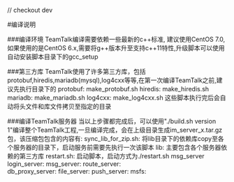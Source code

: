 // checkout dev

#编译说明

###编译环境
	TeamTalk编译需要依赖一些最新的c++标准, 建议使用CentOS 7.0, 如果使用的是CentOS 6.x,需要将g++版本升至支持c++11特性,升级脚本可以使用自动安装脚本目录下的gcc_setup

###第三方库
	TeamTalk使用了许多第三方库，包括protobuf,hiredis,mariadb(mysql),log4cxx等等,在第一次编译TeamTalk之前,建议先执行目录下的
		protobuf: make_protobuf.sh 
		hiredis: make_hiredis.sh
		mariadb: make_mariadb.sh
		log4cxx: make_log4cxx.sh
	这些脚本执行完后会自动将头文件和库文件拷贝至指定的目录
	
###编译TeamTalk服务器
	当以上步骤都完成后，可以使用"./build.sh version 1"编译整个TeamTalk工程,一旦编译完成，会在上级目录生成im_server_x.tar.gz包，该压缩包包含的内容有:
	sync_lib_for_zip.sh: 将lib目录下的依赖库copy至各个服务器的目录下，启动服务前需要先执行一次该脚本
	lib: 主要包含各个服务器依赖的第三方库
	restart.sh: 启动脚本，启动方式为./restart.sh msg_server
	login_server:
	msg_server:
	route_server:			
	db_proxy_server:
	file_server:
	push_server:
	msfs:


